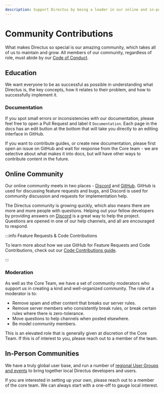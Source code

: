 ```yaml
---
description: Support Directus by being a leader in our online and in-person communities.
---
```


# Community Contributions

What makes Directus so special is our amazing community, which takes all of us to maintain and grow. All members of our community, regardless of role, must abide by our [Code of Conduct](/contributing/code-of-conduct).

## Education

We want everyone to be as successful as possible in understanding what Directus is, the key concepts, how it relates to their problem, and how to successfully implement it. 

### Documentation

If you spot small errors or inconsistencies with our documentation, please feel free to open a Pull Request and label it `Documentation`. Each page in the docs has an edit button at the bottom that will take you directly to an editing interface in GitHub.

If you want to contribute guides, or create new documentation, please first open an issue on GitHub and wait for response from the Core team - we are selective about what makes it into docs, but will have other ways to contribute content in the future.

## Online Community

Our online community meets in two places - [Discord](https://directus.chat) and [GitHub](https://github.com/directus/directus/discussions). GitHub is used for discussing feature requests and bugs, and Discord is used for community discussion and requests for implementation help.

The Directus community is growing quickly, which also means there are more and more people with questions. Helping out your fellow developers by providing answers on [Discord](https://directus.chat) is a great way to help the project. Questions are opened in one of our help channels, and all are encouraged to respond.

:::info Feature Requests & Code Contributions

To learn more about how we use GitHub for Feature Requests and Code Contributions, check out our [Code Contributions guide](/contributing/introduction).

:::

### Moderation

As well as the Core Team, we have a set of community moderators who support us in creating a kind and well-organized community. The role of a moderator is to:

- Remove spam and other content that breaks our server rules.
- Remove server members who consistently break rules, or break certain rules where there is zero-tolerance.
- Move questions to help channels when posted elsewhere.
- Be model community members.

This is an elevated role that is generally given at discretion of the Core Team. If this is of interest to you, please reach out to a member of the team.

## In-Person Communities

We have a truly global user base, and run a number of [regional User Groups and events](https://directus.io/events) to bring together local Directus developers and users.

If you are interested in setting up your own, please reach out to a member of the core team. We can always start with a one-off to gauge local interest. 